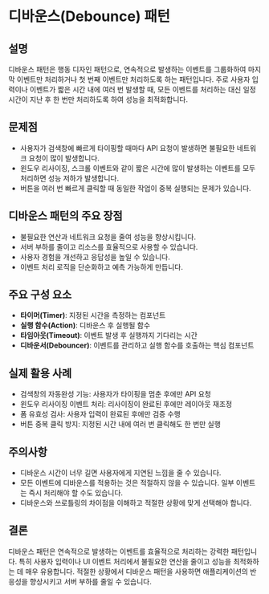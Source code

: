 # 디바운스(Debounce) 패턴

## 설명
디바운스 패턴은 행동 디자인 패턴으로, 연속적으로 발생하는 이벤트를 그룹화하여 마지막 이벤트만 처리하거나 첫 번째 이벤트만 처리하도록 하는 패턴입니다. 주로 사용자 입력이나 이벤트가 짧은 시간 내에 여러 번 발생할 때, 모든 이벤트를 처리하는 대신 일정 시간이 지난 후 한 번만 처리하도록 하여 성능을 최적화합니다.

## 문제점
- 사용자가 검색창에 빠르게 타이핑할 때마다 API 요청이 발생하면 불필요한 네트워크 요청이 많이 발생합니다.
- 윈도우 리사이징, 스크롤 이벤트와 같이 짧은 시간에 많이 발생하는 이벤트를 모두 처리하면 성능 저하가 발생합니다.
- 버튼을 여러 번 빠르게 클릭할 때 동일한 작업이 중복 실행되는 문제가 있습니다.

## 디바운스 패턴의 주요 장점
- 불필요한 연산과 네트워크 요청을 줄여 성능을 향상시킵니다.
- 서버 부하를 줄이고 리소스를 효율적으로 사용할 수 있습니다.
- 사용자 경험을 개선하고 응답성을 높일 수 있습니다.
- 이벤트 처리 로직을 단순화하고 예측 가능하게 만듭니다.

## 주요 구성 요소
- **타이머(Timer)**: 지정된 시간을 측정하는 컴포넌트
- **실행 함수(Action)**: 디바운스 후 실행될 함수
- **타임아웃(Timeout)**: 이벤트 발생 후 실행까지 기다리는 시간
- **디바운서(Debouncer)**: 이벤트를 관리하고 실행 함수를 호출하는 핵심 컴포넌트

## 실제 활용 사례
- 검색창의 자동완성 기능: 사용자가 타이핑을 멈춘 후에만 API 요청
- 윈도우 리사이징 이벤트 처리: 리사이징이 완료된 후에만 레이아웃 재조정
- 폼 유효성 검사: 사용자 입력이 완료된 후에만 검증 수행
- 버튼 중복 클릭 방지: 지정된 시간 내에 여러 번 클릭해도 한 번만 실행

## 주의사항
- 디바운스 시간이 너무 길면 사용자에게 지연된 느낌을 줄 수 있습니다.
- 모든 이벤트에 디바운스를 적용하는 것은 적절하지 않을 수 있습니다. 일부 이벤트는 즉시 처리해야 할 수도 있습니다.
- 디바운스와 쓰로틀링의 차이점을 이해하고 적절한 상황에 맞게 선택해야 합니다.

## 결론
디바운스 패턴은 연속적으로 발생하는 이벤트를 효율적으로 처리하는 강력한 패턴입니다. 특히 사용자 입력이나 UI 이벤트 처리에서 불필요한 연산을 줄이고 성능을 최적화하는 데 매우 유용합니다. 적절한 상황에서 디바운스 패턴을 사용하면 애플리케이션의 반응성을 향상시키고 서버 부하를 줄일 수 있습니다.